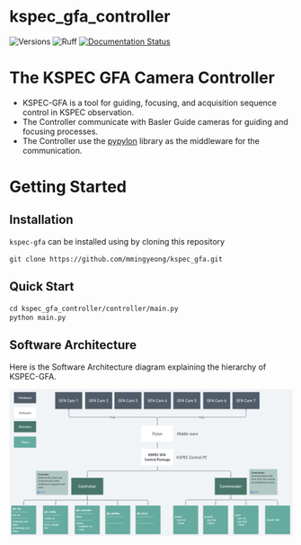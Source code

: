 # kspec_gfa_controller

![Versions](https://img.shields.io/badge/python-3.9+-blue)
![Ruff](https://github.com/mmingyeong/kspec_gfa_controller/blob/main/.github/workflows/ruff.yml/badge.svg)
[![Documentation Status](https://readthedocs.org/projects/kspec-gfa/badge/?version=latest)](https://kspec-gfa.readthedocs.io/en/latest/?badge=latest)

# The KSPEC GFA Camera Controller
- KSPEC-GFA is a tool for guiding, focusing, and acquisition sequence control in KSPEC observation.
- The Controller communicate with Basler Guide cameras for guiding and focusing processes.
- The Controller use the [pypylon](https://github.com/basler/pypylon) library as the middleware for the communication.

# Getting Started

## Installation

`kspec-gfa` can be installed using by cloning this repository

```console
git clone https://github.com/mmingyeong/kspec_gfa.git
```

## Quick Start

```console
cd kspec_gfa_controller/controller/main.py
python main.py
```

## Software Architecture

Here is the Software Architecture diagram explaining the hierarchy of KSPEC-GFA.

![img](./docs/sphinx/source/_static/kspec-gfa_software_architecture.png)